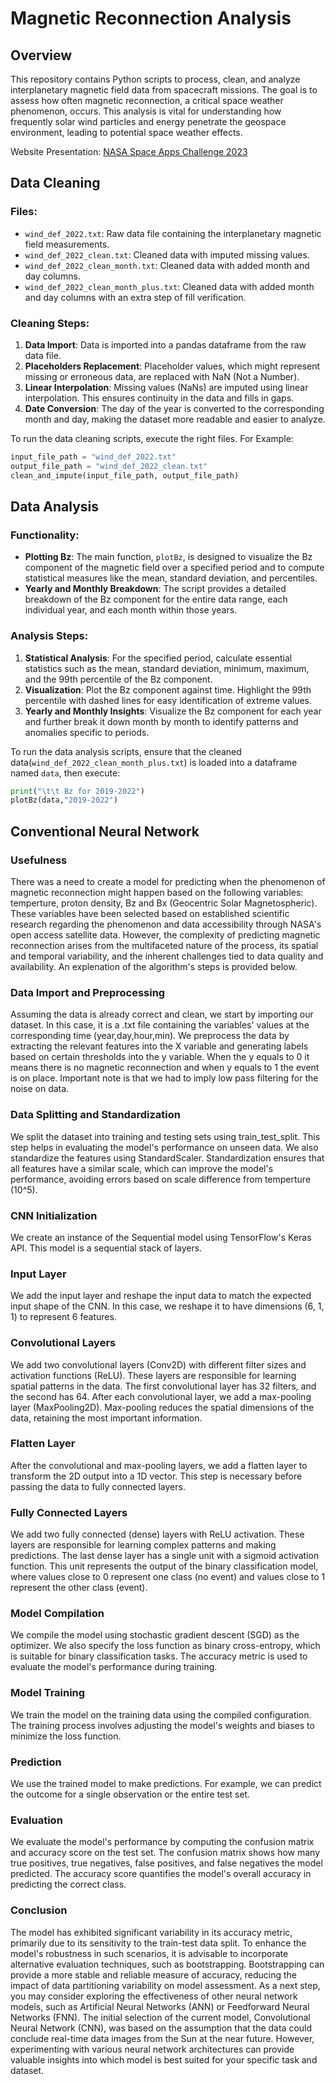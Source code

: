 # Magnetic Reconnection Analysis

## Overview

This repository contains Python scripts to process, clean, and analyze interplanetary magnetic field data from spacecraft missions. The goal is to assess how often magnetic reconnection, a critical space weather phenomenon, occurs. This analysis is vital for understanding how frequently solar wind particles and energy penetrate the geospace environment, leading to potential space weather effects.

Website Presentation: [NASA Space Apps Challenge 2023](https://chryskoum.github.io/NASA-Space-Apps-Challenge-2023)

## Data Cleaning

### Files:
- `wind_def_2022.txt`: Raw data file containing the interplanetary magnetic field measurements.
- `wind_def_2022_clean.txt`: Cleaned data with imputed missing values.
- `wind_def_2022_clean_month.txt`: Cleaned data with added month and day columns.
- `wind_def_2022_clean_month_plus.txt`: Cleaned data with added month and day columns with an extra step of fill verification.

### Cleaning Steps:

1. **Data Import**: Data is imported into a pandas dataframe from the raw data file.
2. **Placeholders Replacement**: Placeholder values, which might represent missing or erroneous data, are replaced with NaN (Not a Number).
3. **Linear Interpolation**: Missing values (NaNs) are imputed using linear interpolation. This ensures continuity in the data and fills in gaps.
4. **Date Conversion**: The day of the year is converted to the corresponding month and day, making the dataset more readable and easier to analyze.

To run the data cleaning scripts, execute the right files.
For Example:

```python
input_file_path = "wind_def_2022.txt"
output_file_path = "wind_def_2022_clean.txt"
clean_and_impute(input_file_path, output_file_path)
```
## Data Analysis

### Functionality:
- **Plotting Bz**: The main function, `plotBz`, is designed to visualize the Bz component of the magnetic field over a specified period and to compute statistical measures like the mean, standard deviation, and percentiles.
- **Yearly and Monthly Breakdown**: The script provides a detailed breakdown of the Bz component for the entire data range, each individual year, and each month within those years.

### Analysis Steps:
1. **Statistical Analysis**: For the specified period, calculate essential statistics such as the mean, standard deviation, minimum, maximum, and the 99th percentile of the Bz component.
2. **Visualization**: Plot the Bz component against time. Highlight the 99th percentile with dashed lines for easy identification of extreme values.
3. **Yearly and Monthly Insights**: Visualize the Bz component for each year and further break it down month by month to identify patterns and anomalies specific to periods.

To run the data analysis scripts, ensure that the cleaned data(`wind_def_2022_clean_month_plus.txt`) is loaded into a dataframe named `data`, then execute:

```python
print("\t\t Bz for 2019-2022")
plotBz(data,"2019-2022")
```

## Conventional Neural Network

### Usefulness

There was a need to create a model for predicting when the phenomenon of magnetic reconnection might happen based on the following variables: temperture, proton density, Bz and Bx (Geocentric Solar Magnetospheric). These variables have been selected based on established scientific research regarding the phenomenon and data accessibility through NASA's open access satellite data. However, the complexity of predicting magnetic reconnection arises from the multifaceted nature of the process, its spatial and temporal variability, and the inherent challenges tied to data quality and availability. An explenation of the algorithm's steps is provided below.

### Data Import and Preprocessing

Assuming the data is already correct and clean, we start by importing our dataset. In this case, it is a .txt file containing the variables' values at the corresponding time (year,day,hour,min). We preprocess the data by extracting the relevant features into the X variable and generating labels based on certain thresholds into the y variable. When the y equals to 0 it means there is no magnetic reconnection and when y equals to 1 the event is on place. Important note is that we had to imply low pass filtering for the noise on data.

### Data Splitting and Standardization

We split the dataset into training and testing sets using train_test_split. This step helps in evaluating the model's performance on unseen data. We also standardize the features using StandardScaler. Standardization ensures that all features have a similar scale, which can improve the model's performance, avoiding errors based on scale difference from temperture (10^5).

### CNN Initialization

We create an instance of the Sequential model using TensorFlow's Keras API. This model is a sequential stack of layers.

### Input Layer 

We add the input layer and reshape the input data to match the expected input shape of the CNN. In this case, we reshape it to have dimensions (6, 1, 1) to represent 6 features.

### Convolutional Layers

We add two convolutional layers (Conv2D) with different filter sizes and activation functions (ReLU). These layers are responsible for learning spatial patterns in the data. The first convolutional layer has 32 filters, and the second has 64. After each convolutional layer, we add a max-pooling layer (MaxPooling2D). Max-pooling reduces the spatial dimensions of the data, retaining the most important information.

### Flatten Layer

After the convolutional and max-pooling layers, we add a flatten layer to transform the 2D output into a 1D vector. This step is necessary before passing the data to fully connected layers.

### Fully Connected Layers

We add two fully connected (dense) layers with ReLU activation. These layers are responsible for learning complex patterns and making predictions. The last dense layer has a single unit with a sigmoid activation function. This unit represents the output of the binary classification model, where values close to 0 represent one class (no event) and values close to 1 represent the other class (event).

### Model Compilation

We compile the model using stochastic gradient descent (SGD) as the optimizer. We also specify the loss function as binary cross-entropy, which is suitable for binary classification tasks. The accuracy metric is used to evaluate the model's performance during training.

### Model Training

We train the model on the training data using the compiled configuration. The training process involves adjusting the model's weights and biases to minimize the loss function.

### Prediction

We use the trained model to make predictions. For example, we can predict the outcome for a single observation or the entire test set.

### Evaluation

We evaluate the model's performance by computing the confusion matrix and accuracy score on the test set. The confusion matrix shows how many true positives, true negatives, false positives, and false negatives the model predicted. The accuracy score quantifies the model's overall accuracy in predicting the correct class.


### Conclusion

The model has exhibited significant variability in its accuracy metric, primarily due to its sensitivity to the train-test data split. To enhance the model's robustness in such scenarios, it is advisable to incorporate alternative evaluation techniques, such as bootstrapping. Bootstrapping can provide a more stable and reliable measure of accuracy, reducing the impact of data partitioning variability on model assessment. As a next step, you may consider exploring the effectiveness of other neural network models, such as Artificial Neural Networks (ANN) or Feedforward Neural Networks (FNN). The initial selection of the current model, Convolutional Neural Network (CNN), was based on the assumption that the data could conclude real-time data images from the Sun at the near future. However, experimenting with various neural network architectures can provide valuable insights into which model is best suited for your specific task and dataset.
